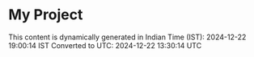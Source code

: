 # My Project

This content is dynamically generated in Indian Time (IST): 2024-12-22 19:00:14 IST
Converted to UTC: 2024-12-22 13:30:14 UTC
